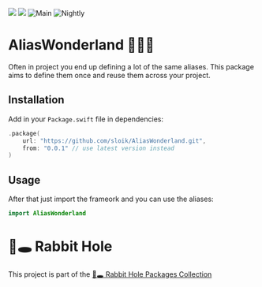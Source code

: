 [![](https://img.shields.io/endpoint?url=https%3A%2F%2Fswiftpackageindex.com%2Fapi%2Fpackages%2Fsloik%2FAliasWonderland%2Fbadge%3Ftype%3Dswift-versions)](https://swiftpackageindex.com/sloik/AliasWonderland)
[![](https://img.shields.io/endpoint?url=https%3A%2F%2Fswiftpackageindex.com%2Fapi%2Fpackages%2Fsloik%2FAliasWonderland%2Fbadge%3Ftype%3Dplatforms)](https://swiftpackageindex.com/sloik/AliasWonderland)
![Main](https://github.com/sloik/AliasWonderland/actions/workflows/swift.yml/badge.svg?branch=main)
![Nightly](https://github.com/sloik/AliasWonderland/actions/workflows/nightly.yml/badge.svg)


# AliasWonderland 🧚🏻‍♀️

Often in project you end up defining a lot of the same aliases. This package aims to define them once and reuse them across your project.

## Installation

Add in your `Package.swift` file in dependencies:

```swift
.package(
    url: "https://github.com/sloik/AliasWonderland.git",
    from: "0.0.1" // use latest version instead
)
```

## Usage

After that just import the frameork and you can use the aliases:

```swift 
import AliasWonderland
```

# 🐇🕳 Rabbit Hole

This project is part of the [🐇🕳 Rabbit Hole Packages Collection](https://github.com/sloik/RabbitHole)
